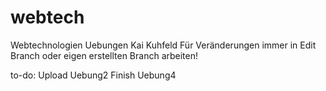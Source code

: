 # webtech

Webtechnologien Uebungen
Kai Kuhfeld
Für Veränderungen immer in Edit Branch oder eigen erstellten Branch arbeiten!

to-do:
Upload Uebung2
Finish Uebung4

